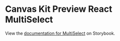 # Canvas Kit Preview React MultiSelect

View the
[documentation for MultiSelect](https://workday.github.io/canvas-kit/?path=/docs/preview-multi-select-react--basic)
on Storybook.

